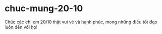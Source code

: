# chuc-mung-20-10
Chúc các chị em 20/10 thật vui vẻ và hạnh phúc, mong những điều tốt đẹp luôn đến với họ!
